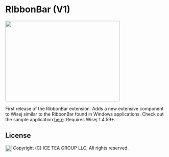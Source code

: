 RIbbonBar (V1)
====

<img src="https://raw.githubusercontent.com/iceteagroup/wisej-extensions/master/Support/Images/RibbonBar.png" width="358" height="252">

First release of the RibbonBar extension. Adds a new extensive component to Wisej similar to the RibbonBar found in Windows applications. Check out the sample application [here](https://github.com/iceteagroup/wisej-examples/tree/master/RibbonBar). Requires Wisej 1.4.59+.

License
-------
<img src="http://iceteagroup.com/wp-content/uploads/2017/01/Square-64x64-trasp.png" height="20" align="top"> Copyright (C) ICE TEA GROUP LLC, All rights reserved.
